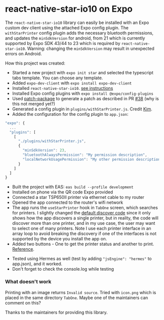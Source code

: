 # react-native-star-io10 on Expo

The `react-native-star-io10` library can easily be installed with an Expo custom dev client using the attached Expo config plugin.
The `withStarPrinter` config plugin adds the necessary bluetooth permissions, and updates the `minSdkVersion` for android, from 21 which is currently supported by Expo SDK 43/44 to 23 which is required by `react-native-star-io10`.
Warning: changing the `minSdkVersion` may result in unexpected errors on Android.

How this project was created:

- Started a new project with `expo init star` and selected the typescript tabs template. You can choose any template.
- Added `expo-dev-client` with `expo install expo-dev-client`
- Installed `react-native-star-io10`. [see instructions](https://github.com/star-micronics/react-native-star-io10)
- Installed Expo config plugins with `expo install @expo/config-plugins`
- Used [patch-package](https://github.com/ds300/patch-package) to generate a patch as described in PR [#38](https://github.com/star-micronics/react-native-star-io10/pull/38) (why is this not merged yet?)
- Generated a config plugin in `plugins/withStarPrinter.js`. Credit [Kim](https://github.com/kbrandwijk).
- Added the configuration for the config plugin to `app.json`:

```js
"expo": {
  ...
  "plugins": [
    [
      "./plugins/withStarPrinter.js",
      {
        "minSdkVersion": 23,
        "bluetoothAlwaysPermission": "My permission description",
        "localNetworkUsagePermission": "My other permission description"
      }
    ]
  ]
}
```

- Built the project with EAS: `eas build --profile development`
- Installed on phone via the QR code Expo provided
- Connected a star TSP650II printer via ethernet cable to my router
- Opened the app connected to the router's wifi network
- The app runs the `useStarPrinter` hook in `TabOne` screen, which searches for printers. I slightly changed the [default discover code](https://github.com/star-micronics/react-native-star-io10#discover-devices) since it only shows how the app discovers a single printer, but in reality, the code will discover more than one printer, and in my use case, the user may want to select one of many printers. Note I use each printer interface in an array loop to avoid breaking the discovery if one of the interfaces is not supported by the device you install the app on.
- Added two buttons - One to get the printer status and another to print. [Reference](https://github.com/star-micronics/react-native-star-io10).

* Tested using Hermes as well (test by adding `"jsEngine": "hermes"` to app.json), and it worked.
* Don't forget to check the console.log while testing

### What doesn't work

Printing with an image returns `Invalid source`. Tried with `icon.png` which is placed in the same directory `TabOne`. Maybe one of the maintainers can comment on this?

Thanks to the maintainers for providing this library.
